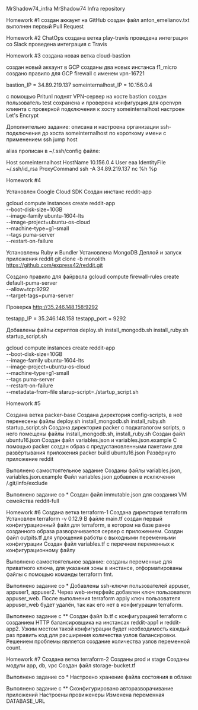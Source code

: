MrShadow74_infra
MrShadow74 Infra repository

Homework #1
создан аккаунт на GitHub
создан файл anton_emelianov.txt
выполнен первый Pull Request

Homework #2 ChatOps
создана ветка play-travis
проведена интеграция со Slack
проведена интеграция с Travis

Homework #3
создана новая ветка cloud-bastion

создан новый аккаунт в GCP
созданы два новых инстанса f1_micro
создано правило для GCP firewall с именем vpn-16721

bastion_IP = 34.89.219.137
someinternalhost_IP = 10.156.0.4

с помощью Pritunl поднят VPN-сервер на хосте bastion
создан пользователь test
сохранена и проверена конфигурция для openvpn клиента с проверкой подключения к хосту someinternalhost
настроен Let's Encrypt 

Дополнительно задание:
описана и настроена организации ssh-подключения до хоста someinternalhost по короткому имени с применением ssh jump host

alias прописан в ~/.ssh/config файле:

Host someinternalhost
HostName 10.156.0.4
User eaa
IdentityFile ~/.ssh/id_rsa
ProxyCommand ssh -A 34.89.219.137 nc %h %p

Homework #4

Установлен Google Cloud SDK
Создан инстанс reddit-app

gcloud compute instances create reddit-app \
--boot-disk-size=10GB \
--image-family ubuntu-1604-lts \
--image-project=ubuntu-os-cloud \
--machine-type=g1-small \
--tags puma-server \
--restart-on-failure

Установлены Ruby и Bundler
Установлена MongoDB
Деплой и запуск приложения reddit
git clone -b monolith https://github.com/express42/reddit.git

Создано правило для файрвола
gcloud compute firewall-rules create default-puma-server \
  --allow=tcp:9292 \
  --target-tags=puma-server

Проверка http://35.246.148.158:9292

testapp_IP = 35.246.148.158
testapp_port = 9292

Добавлены файлы скриптов
deploy.sh
install_mongodb.sh
install_ruby.sh
startup_script.sh

gcloud compute instances create reddit-app \
--boot-disk-size=10GB \
--image-family ubuntu-1604-lts \
--image-project=ubuntu-os-cloud \
--machine-type=g1-small \
--tags puma-server \
--restart-on-failure \
--metadata-from-file starup-script=./startup_script.sh

Homework #5

Создана ветка packer-base
Создана директория config-scripts, в неё перенесены файлы
deploy.sh
install_mongodb.sh
install_ruby.sh
startup_script.sh
Создана директория packer с подкаталогом scripts, в него помещены файлы install_mongodb.sh, install_ruby.sh
Создан файл ubuntu16.json
Создан файл variables.json и variables.json.example
С помощью packer создан образ с предустановленными пакетами для развёртывания приложения
packer build ubuntu16.json
Развёрнуто приложение reddit

Выполнено самостоятельное задание
Созданы файлы variables.json, variables.json.example
Файл variables.json добавлен в исключения /.git/info/exclude

Выполнено задание со *
Создан файл immutable.json для создания VM семейства reddit-full

Homework #6
Создана ветка terraform-1
Создана директория terraform
Установлен terraform -v 0.12.9
В файле main.tf создан первый конфигурационный файл для terraform, в котором на базе ранее созданного образа разворачивается сервер с приложением.
Создан файл outpits.tf для упрощения работы с выходными переменными конфигурации
Создан файл variables.tf  с перечнем переменных к конфигурационному файлу

Выполнено самостоятельное задание: созданы переменные для приватного ключа, для указания зоны в инстансе, отформатированы файлы с помощью команды terraform fmt.

Выполнено задание со *
Добавлены ssh-ключи пользователей appuser, appuser1, appuser2. Через web-интерфейс добавлен ключ пользователя appuser_web.
После выполнения terraform apply ключ пользователя appuser_web будет удалён, так как его нет в конфигурации terraform.

Выполнено задание с **
Создан файл lb.tf с конфигурацией terraform с созданием HTTP балансировщика на инстансах reddit-app1 и reddit-app2.
Узким местом такой конфигурации будет необходимость каждый раз править код для расширения количества узлов балансировки. Решением проблемы является создание количества узлов переменной count.

Homework #7
Создана ветка terraform-2
Созданы prod и stage
Созданы модули app, db, vpc
Создан файл storage-bucket.tf

Выполнено задание со *
Настроено хранение файла состояния в облаке

Выполнено задание с **
Сконфигурировано авторазворачивание приложений
Настроены провиженеры
Изменена переменная DATABASE_URL

